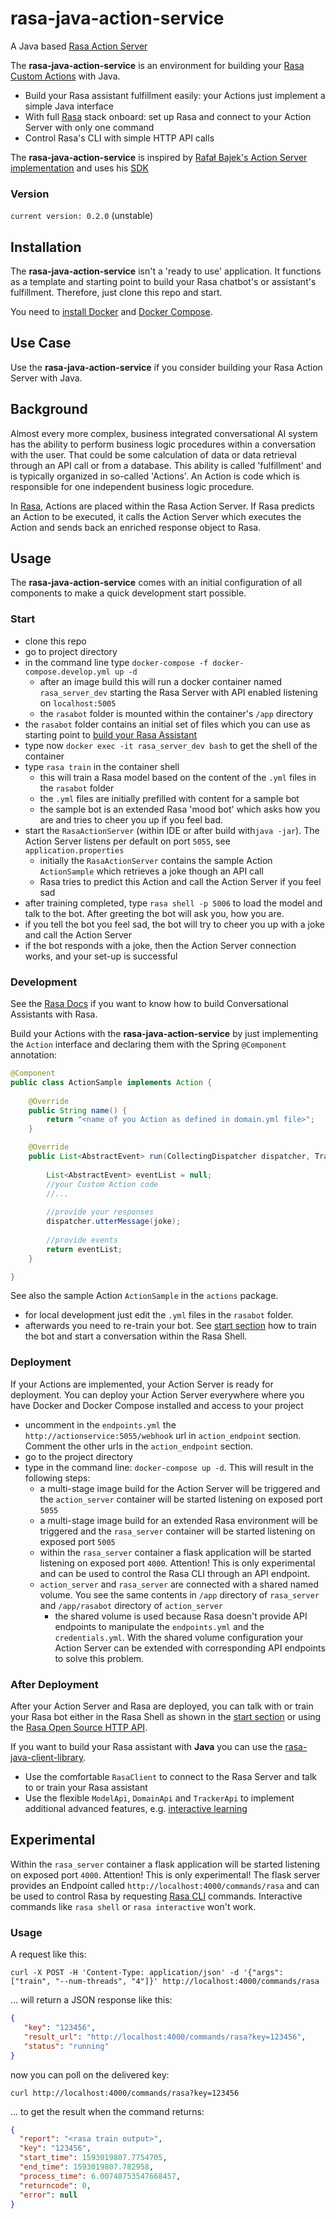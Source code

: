 # rasa-java-action-service

A Java based [Rasa Action Server](https://rasa.com/docs/action-server/)

The **rasa-java-action-service** is an environment for building your [Rasa Custom Actions](https://rasa.com/docs/rasa/custom-actions) with Java. 

- Build your Rasa assistant fulfillment easily: your Actions just implement a simple Java interface
- With full [Rasa](https://rasa.com/docs/rasa/) stack onboard: set up Rasa and connect to your Action Server with
  only one command
- Control Rasa's CLI with simple HTTP API calls

The **rasa-java-action-service** is inspired by [Rafał Bajek's Action Server implementation](https://github.com/rbajek/rasa-java-action-server)
and uses his [SDK](https://github.com/rbajek/rasa-java-sdk)

### Version

`current version: 0.2.0` (unstable)

## Installation
The **rasa-java-action-service** isn't a 'ready to use' application. It functions as a template and starting point to build
your Rasa chatbot's or assistant's fulfillment. Therefore, just clone this repo and start.

You need to [install Docker](https://docs.docker.com/get-docker/) and [Docker Compose](https://docs.docker.com/compose/install/).


## Use Case

Use the **rasa-java-action-service** if you consider building your Rasa Action Server with Java.

## Background

Almost every more complex, business integrated conversational AI system has the ability to perform business logic procedures
within a conversation with the user. That could be some calculation of data or data retrieval through an API call or from
a database. This ability is called 'fulfillment' and is typically organized in so-called 'Actions'. An
Action is code which is responsible for one independent business logic procedure. 

In [Rasa](https://rasa.com/docs/rasa/), Actions are placed within the Rasa Action Server. If Rasa predicts an Action to be
executed, it calls the Action Server which executes the Action and sends back an enriched response object to Rasa.

## Usage

The **rasa-java-action-service** comes with an initial configuration of all components to make a quick development start possible.

### Start
- clone this repo
- go to project directory 
- in the command line type `docker-compose -f docker-compose.develop.yml up -d`
  - after an image build this will run a docker container named `rasa_server_dev` starting the Rasa Server with API enabled listening on `localhost:5005`
  - the `rasabot` folder is mounted within the container's `/app` directory
- the `rasabot` folder contains an initial set of files which you can use as starting point to [build your Rasa Assistant](https://rasa.com/docs/rasa/playground)
- type now `docker exec -it rasa_server_dev bash` to get the shell of the container
- type `rasa train` in the container shell
  - this will train a Rasa model based on the content of the `.yml` files in the `rasabot` folder
  - the `.yml` files are initially prefilled with content for a sample bot 
  - the sample bot is an extended Rasa 'mood bot' which asks how you are and tries to cheer you up if you feel bad. 
- start the `RasaActionServer` (within IDE or after build with`java -jar`). The Action Server listens per default on port `5055`, see `application.properties`
  - initially the `RasaActionServer` contains the sample Action `ActionSample` which retrieves a joke though an API call
  - Rasa tries to predict this Action and call the Action Server if you feel sad
- after training completed, type `rasa shell -p 5006` to load the model and talk to the bot. After greeting the bot will ask you, how you are.
- if you tell the bot you feel sad, the bot will try to cheer you up with a joke and call the Action Server
- if the bot responds with a joke, then the Action Server connection works, and your set-up is successful
  
### Development

See the [Rasa Docs](https://rasa.com/docs/rasa/) if you want to know how to build Conversational Assistants with Rasa.

Build your Actions with the **rasa-java-action-service** by just implementing the `Action` interface and declaring them with the Spring 
`@Component` annotation:

```java
@Component
public class ActionSample implements Action {
    
    @Override
    public String name() {
        return "<name of you Action as defined in domain.yml file>";
    }

    @Override
    public List<AbstractEvent> run(CollectingDispatcher dispatcher, Tracker tracker, Domain domain) {
        
        List<AbstractEvent> eventList = null;
        //your Custom Action code
        //...
        
        //provide your responses
        dispatcher.utterMessage(joke);
        
        //provide events
        return eventList;
    }

}
```
See also the sample Action `ActionSample` in the `actions` package.

- for local development just edit the `.yml` files in the `rasabot` folder.
- afterwards you need to re-train your bot. See [start section](#Start) how to train the bot and start a conversation within the Rasa Shell.

### Deployment

If your Actions are implemented, your Action Server is ready for deployment.
You can deploy your Action Server everywhere where you have Docker and Docker Compose installed and access to your project

- uncomment in the `endpoints.yml` the `http://actionservice:5055/webhook` url in `action_endpoint` section. Comment the other urls in the `action_endpoint` section.
- go to the project directory
- type in the command line: `docker-compose up -d`. This will result in the following steps:
    - a multi-stage image build for the Action Server will be triggered and the `action_server` container will be started listening on exposed port `5055`
    - a multi-stage image build for an extended Rasa environment will be triggered and the `rasa_server` container will be started listening on exposed port `5005`
    - within the `rasa_server` container a flask application will be started listening on exposed port `4000`. Attention! This is only experimental 
      and can be used to control the Rasa CLI through an API endpoint.
    - `action_server` and `rasa_server` are connected with a shared named volume. You see the same contents in `/app` directory of `rasa_server`
       and `/app/rasabot` directory of `action_server`
      - the shared volume is used because Rasa doesn't provide API endpoints to manipulate the `endpoints.yml` and the `credentials.yml`. With the shared volume configuration
        your Action Server can be extended with corresponding API endpoints to solve this problem.
        
### After Deployment

After your Action Server and Rasa are deployed, you can talk with or train your Rasa bot either in the Rasa Shell as shown in the [start section](#Start)
or using the [Rasa Open Source HTTP API](https://rasa.com/docs/action-server/about-http-api).

If you want to build your Rasa assistant with **Java** you can use the [rasa-java-client-library](https://github.com/ArturKorb/rasa-java-client-library).
- Use the comfortable `RasaClient` to connect to the Rasa Server and talk to or train your Rasa assistant
- Use the flexible `ModelApi`, `DomainApi` and `TrackerApi` to implement additional advanced features,
  e.g. [interactive learning](https://rasa.com/docs/rasa/writing-stories#using-interactive-learning)
  
## Experimental

Within the `rasa_server` container a flask application will be started listening on exposed port `4000`. Attention! This is only experimental!
The flask server provides an Endpoint called `http://localhost:4000/commands/rasa` and can be used to control Rasa by requesting 
[Rasa CLI](https://rasa.com/docs/rasa/command-line-interface) commands. Interactive commands like `rasa shell` or `rasa interactive` won't work.

### Usage

A request like this:

```shell
curl -X POST -H 'Content-Type: application/json' -d '{"args": ["train", "--num-threads", "4"]}' http://localhost:4000/commands/rasa
```
... will return a JSON response like this:

```json
{
   "key": "123456",
   "result_url": "http://localhost:4000/commands/rasa?key=123456",
   "status": "running"
}
```
now you can poll on the delivered key:

```shell
curl http://localhost:4000/commands/rasa?key=123456
```

... to get the result when the command returns:

```json
{
  "report": "<rasa train output>",
  "key": "123456",
  "start_time": 1593019807.7754705,
  "end_time": 1593019807.782958,
  "process_time": 6.00748753547668457,
  "returncode": 0,
  "error": null
}
```


